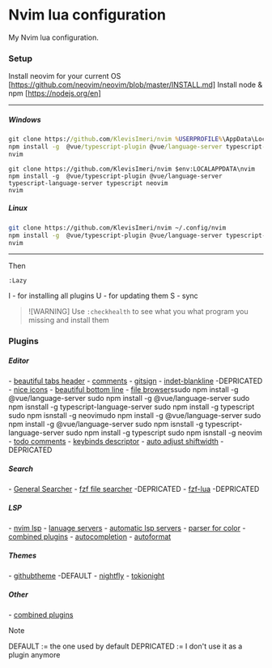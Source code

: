 # Nvim lua configuration

My Nvim lua configuration.

### Setup

Install neovim for your current OS [https://github.com/neovim/neovim/blob/master/INSTALL.md]
Install node & npm [https://nodejs.org/en]

---

##### Windows

```cmd
git clone https://github.com/KlevisImeri/nvim %USERPROFILE%\AppData\Local\nvim
npm install -g  @vue/typescript-plugin @vue/language-server typescript-language-server typescript neovim
nvim
```

```pwsh
git clone https://github.com/KlevisImeri/nvim $env:LOCALAPPDATA\nvim
npm install -g  @vue/typescript-plugin @vue/language-server typescript-language-server typescript neovim
nvim
```

##### Linux

```bash
git clone https://github.com/KlevisImeri/nvim ~/.config/nvim
npm install -g  @vue/typescript-plugin @vue/language-server typescript-language-server typescript neovim
nvim 
```

---

Then
```nvim
:Lazy
````
I - for installing all plugins
U - for updating them
S - sync


>![WARNING]
> Use `:checkhealth` to see what you what program you missing and install them


### Plugins

##### Editor
\- [beautiful tabs header](https://github.com/akinsho/bufferline.nvim)
\- [comments](https://github.com/numToStr/Comment.nvim) 
\- [gitsign](https://github.com/lewis6991/gitsigns.nvim)
\- [indet-blankline](https://github.com/lukas-reineke/indent-blankline.nvim) -DEPRICATED
\- [nice icons](https://github.com/nvim-tree/nvim-web-devicons)
\- [beautiful bottom line](https://github.com/nvim-lualine/lualine.nvim)
\- [file browser](https://github.com/nvim-tree/nvim-tree.lua)ssudo npm install -g @vue/language-server
sudo npm install -g @vue/language-server
sudo npm isnstall -g typescript-language-server
sudo npm install -g typescript
sudo npm isnstall -g neovimudo npm install -g @vue/language-server
sudo npm install -g @vue/language-server
sudo npm isnstall -g typescript-language-server
sudo npm install -g typescript
sudo npm isnstall -g neovim
\- [todo comments](https://github.com/folke/todo-comments.nvim)
\- [keybinds descriptor](https://github.com/folke/which-key.nvim)
\- [auto adjust shiftwidth](https://github.com/tpope/vim-sleuth) -DEPRICATED

##### Search
\- [General Searcher](https://github.com/nvim-telescope/telescope.nvim)
\- [fzf file searcher](https://github.com/junegunn/fzf) -DEPRICATED
\- [fzf-lua](https://github.com/ibhagwan/fzf-lua) -DEPRICATED

##### LSP
\- [nvim lsp](https://github.com/neovim/nvim-lspconfig)
\- [lanuage servers](https://github.com/williamboman/mason.nvim)
\- [automatic lsp servers](https://github.com/williamboman/mason-lspconfig.nvim)
\- [parser for color](https://github.com/nvim-treesitter/nvim-treesitter)
\- [combined plugins](https://github.com/edubart/minilua)
\- [autocompletion](https://github.com/hrsh6th/nvim-cmp)
\- [autoformat](https://github.com/stevearc/conform.nvim)

##### Themes
\- [githubtheme](https://github.com/projekt0n/github-nvim-theme) -DEFAULT
\- [nightfly](https://github.com/bluz71/vim-nightfly-colors)
\- [tokionight](https://github.com/folke/tokyonight.nvim)

##### Other
\- [combined plugins](https://github.com/edubart/minilua)



> [!NOTE]
> DEFAULT := the one used by default
> DEPRICATED := I don't use it as a plugin anymore
